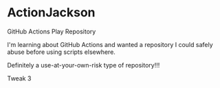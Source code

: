 # ActionJackson
GitHub Actions Play Repository

I'm learning about GitHub Actions and wanted a repository I could safely abuse before using scripts elsewhere.

Definitely a use-at-your-own-risk type of repository!!!

Tweak 3
